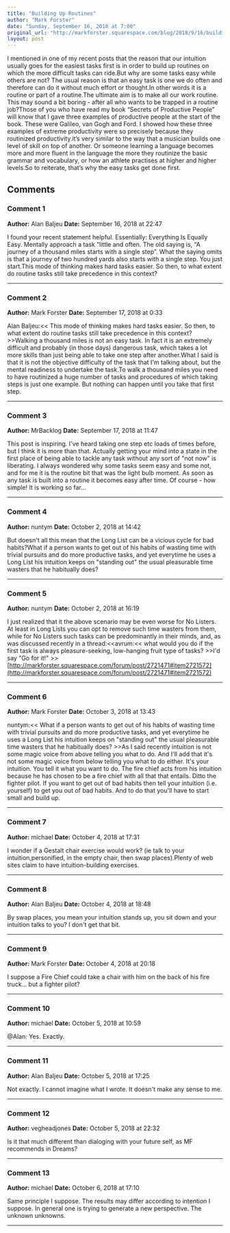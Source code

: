 ```yaml
---
title: "Building Up Routines"
author: "Mark Forster"
date: "Sunday, September 16, 2018 at 7:00"
original_url: "http://markforster.squarespace.com/blog/2018/9/16/building-up-routines.html"
layout: post
---
```


I mentioned in one of my recent posts that the reason that our intuition usually goes for the easiest tasks first is in order to build up routines on which the more difficult tasks can ride.But why are some tasks easy while others are not? The usual reason is that an easy task is one we do often and therefore can do it without much effort or thought.In other words it is a routine or part of a routine.The ultimate aim is to make all our work routine. This may sound a bit boring - after all who wants to be trapped in a routine job?Those of you who have read my book “Secrets of Productive People” will know that I gave three examples of productive people at the start of the book. These were Galileo, van Gogh and Ford. I showed how these three examples of extreme productivity were so precisely because they routinized productivity.it’s very similar to the way that a musician builds one level of skill on top of another. Or someone learning a language becomes more and more fluent in the language the more they routinize the basic grammar and vocabulary, or how an athlete practises at higher and higher levels.So to reiterate, that’s why the easy tasks get done first.

## Comments

### Comment 1
**Author:** Alan Baljeu
**Date:** September 16, 2018 at 22:47

I found your recent statement helpful. Essentially:
Everything Is Equally Easy. Mentally approach a task “little and often. The old saying is,
“A journey of a thousand miles starts with a single step”. What the saying omits is that
a journey of two hundred yards also starts with a single step. You just start.This mode of thinking makes hard tasks easier. So then, to what extent do routine tasks still take precedence in this context?

---

### Comment 2
**Author:** Mark Forster
**Date:** September 17, 2018 at 0:33

Alan Baljeu:<< This mode of thinking makes hard tasks easier. So then, to what extent do routine tasks still take precedence in this context? >>Walking a thousand miles is not an easy task. In fact it is an extremely difficult and probably (in those days) dangerous task, which takes a lot more skills than just being able to take one step after another.What I said is that it is not the objective difficulty of the task that I'm talking about, but the mental readiness to undertake the task.To walk a thousand miles you need to have routinized a huge number of tasks and procedures of which taking steps is just one example. But nothing can happen until you take that first step.

---

### Comment 3
**Author:** MrBacklog
**Date:** September 17, 2018 at 11:47

This post is inspiring. I've heard taking one step etc loads of times before, but I think it is more than that. Actually getting your mind into a state in the first place of being able to tackle any task without any sort of "not now" is liberating.
I always wondered why some tasks seem easy and some not, and for me it is the routine bit that was the light bulb moment. As soon as any task is built into a routine it becomes easy after time. Of course - how simple!
It is working so far...

---

### Comment 4
**Author:** nuntym
**Date:** October 2, 2018 at 14:42

But doesn't all this mean that the Long List can be a vicious cycle for bad habits?What if a person wants to get out of his habits of wasting time with trivial pursuits and do more productive tasks, and yet everytime he uses a Long List his intuition keeps on "standing out" the usual pleasurable time wasters that he habitually does?

---

### Comment 5
**Author:** nuntym
**Date:** October 2, 2018 at 16:19

I just realized that it the above scenario may be even worse for No Listers. At least in Long Lists you can opt to remove such time wasters from them, while for No Listers such tasks can be predominantly in their minds, and, as was discussed recently in a thread:<<avrum:<< what would you do if the first task is always pleasure-seeking, low-hanging fruit type of tasks? >>I'd say "Go for it!" >>[http://markforster.squarespace.com/forum/post/2721471#item2721572](http://markforster.squarespace.com/forum/post/2721471#item2721572)

---

### Comment 6
**Author:** Mark Forster
**Date:** October 3, 2018 at 13:43

nuntym:<< What if a person wants to get out of his habits of wasting time with trivial pursuits and do more productive tasks, and yet everytime he uses a Long List his intuition keeps on "standing out" the usual pleasurable time wasters that he habitually does? >>As I said recently intuition is not some magic voice from above telling you what to do. And I'll add that it's not some magic voice from below telling you what to do either. It's your intuition. You tell it what you want to do. The fire chief acts from his intuition because he has chosen to be a fire chief with all that that entails. Ditto the fighter pilot. If you want to get out of bad habits then tell your intuition (i.e. yourself) to get you out of bad habits. And to do that you'll have to start small and build up.

---

### Comment 7
**Author:** michael
**Date:** October 4, 2018 at 17:31

I wonder if a Gestalt chair exercise would work? (ie talk to your intuition,personified, in the empty chair, then swap places).Plenty of web sites claim to have intuition-building exercises.

---

### Comment 8
**Author:** Alan Baljeu
**Date:** October 4, 2018 at 18:48

By swap places, you mean your intuition stands up, you sit down and your intuition talks to you? I don't get that bit.

---

### Comment 9
**Author:** Mark Forster
**Date:** October 4, 2018 at 20:18

I suppose a Fire Chief could take a chair with him on the back of his fire truck... but a fighter pilot?

---

### Comment 10
**Author:** michael
**Date:** October 5, 2018 at 10:59

@Alan: Yes. Exactly.

---

### Comment 11
**Author:** Alan Baljeu
**Date:** October 5, 2018 at 17:25

Not exactly. I cannot imagine what I wrote. It doesn't make any sense to me.

---

### Comment 12
**Author:** vegheadjones
**Date:** October 5, 2018 at 22:32

Is it that much different than dialoging with your future self, as MF recommends in Dreams?

---

### Comment 13
**Author:** michael
**Date:** October 6, 2018 at 17:10

Same principle I suppose. The results may differ according to intention I suppose. In general one is trying to generate a new perspective. The unknown unknowns.

---
